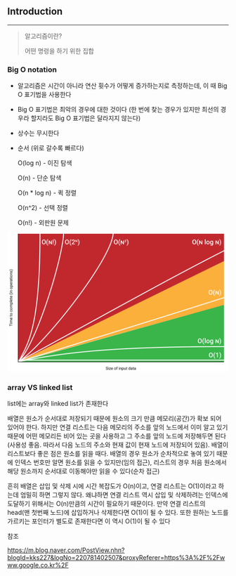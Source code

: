 ## Introduction
---

> 알고리즘이란?
>
> 어떤 명령을 하기 위한 집합

### Big O notation


* 알고리즘은 시간이 아니라 연산 휫수가 어떻게 증가하는지로 측정하는데, 이 때 Big O 표기법을 사용한다

* Big O 표기법은 최악의 경우에 대한 것이다 (한 번에 찾는 경우가 있지만 최선의 경우라 할지라도 Big O 표기법은 달라지지 않는다)

* 상수는 무시한다

* 순서 (위로 갈수록 빠르다)

  O(log n) - 이진 탐색

  O(n) - 단순 탐색

  O(n * log n) - 퀵 정렬

  O(n^2) - 선택 정렬

  O(n!) - 외판원 문제

![chart](./chart.png)

### array VS linked list

list에는 array와 linked list가 존재한다

배열은 원소가 순서대로 저장되기 때문에 원소의 크기 만큼 메모리(공간)가 확보 되어 있어야 한다. 하지만 연결 리스트는 다음 메모리의 주소를 앞의 노드에서 이미 알고 있기 때문에 어떤 메모리든 비어 있는 곳을 사용하고 그 주소를 앞의 노드에 저장해두면 된다(사용성 좋음. 따라서 다음 노드의 주소와 현재 값이 현재 노드에 저장되어 있음). 배열이 리스트보다 좋은 점은 원소를 읽을 때다. 배열의 경우 원소가 순차적으로 놓여 있기 때문에 인덱스 번호만 알면 원소를 읽을 수 있지만(임의 접근), 리스트의 경우 처음 원소에서 해당 원소까지 순서대로 이동해야만 읽을 수 있다(순차 접근)

흔히 배열은 삽입 및 삭제 시에 시간 복잡도가 O(n)이고, 연결 리스트는 O(1)이라고 하는데 엄밀히 하면 그렇지 않다. 왜냐하면 연결 리스트 역시 삽입 및 삭제하려는 인덱스에 도달하기 위해서는 O(n)만큼의 시간이 필요하기 때문이다. 만약 연결 리스트의 head(맨 첫번째 노드)에 삽입하거나 삭제한다면 O(1)이 될 수 있다. 또한 원하는 노드를 가르키는 포인터가 별도로 존재한다면 이 역시 O(1)이 될 수 있다

참조

https://m.blog.naver.com/PostView.nhn?blogId=kks227&logNo=220781402507&proxyReferer=https%3A%2F%2Fwww.google.co.kr%2F
